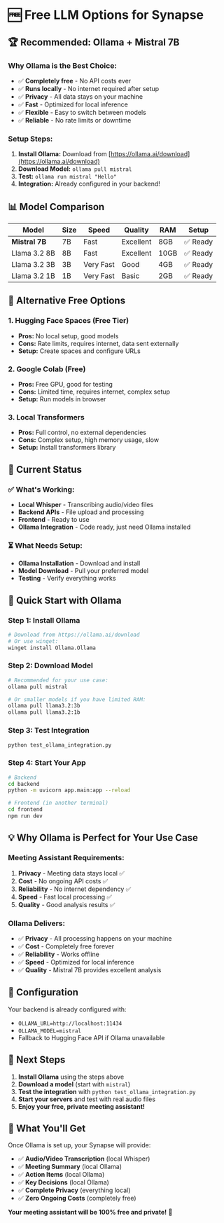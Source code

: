 # 🆓 Free LLM Options for Synapse

## 🏆 **Recommended: Ollama + Mistral 7B**

### **Why Ollama is the Best Choice:**
- ✅ **Completely free** - No API costs ever
- ✅ **Runs locally** - No internet required after setup
- ✅ **Privacy** - All data stays on your machine
- ✅ **Fast** - Optimized for local inference
- ✅ **Flexible** - Easy to switch between models
- ✅ **Reliable** - No rate limits or downtime

### **Setup Steps:**
1. **Install Ollama:** Download from [https://ollama.ai/download](https://ollama.ai/download)
2. **Download Model:** `ollama pull mistral`
3. **Test:** `ollama run mistral "Hello"`
4. **Integration:** Already configured in your backend!

## 📊 **Model Comparison**

| Model | Size | Speed | Quality | RAM | Setup |
|-------|------|-------|---------|-----|-------|
| **Mistral 7B** | 7B | Fast | Excellent | 8GB | ✅ Ready |
| Llama 3.2 8B | 8B | Fast | Excellent | 10GB | ✅ Ready |
| Llama 3.2 3B | 3B | Very Fast | Good | 4GB | ✅ Ready |
| Llama 3.2 1B | 1B | Very Fast | Basic | 2GB | ✅ Ready |

## 🔄 **Alternative Free Options**

### **1. Hugging Face Spaces (Free Tier)**
- **Pros:** No local setup, good models
- **Cons:** Rate limits, requires internet, data sent externally
- **Setup:** Create spaces and configure URLs

### **2. Google Colab (Free)**
- **Pros:** Free GPU, good for testing
- **Cons:** Limited time, requires internet, complex setup
- **Setup:** Run models in browser

### **3. Local Transformers**
- **Pros:** Full control, no external dependencies
- **Cons:** Complex setup, high memory usage, slow
- **Setup:** Install transformers library

## 🎯 **Current Status**

### ✅ **What's Working:**
- **Local Whisper** - Transcribing audio/video files
- **Backend APIs** - File upload and processing
- **Frontend** - Ready to use
- **Ollama Integration** - Code ready, just need Ollama installed

### ⏳ **What Needs Setup:**
- **Ollama Installation** - Download and install
- **Model Download** - Pull your preferred model
- **Testing** - Verify everything works

## 🚀 **Quick Start with Ollama**

### **Step 1: Install Ollama**
```bash
# Download from https://ollama.ai/download
# Or use winget:
winget install Ollama.Ollama
```

### **Step 2: Download Model**
```bash
# Recommended for your use case:
ollama pull mistral

# Or smaller models if you have limited RAM:
ollama pull llama3.2:3b
ollama pull llama3.2:1b
```

### **Step 3: Test Integration**
```bash
python test_ollama_integration.py
```

### **Step 4: Start Your App**
```bash
# Backend
cd backend
python -m uvicorn app.main:app --reload

# Frontend (in another terminal)
cd frontend
npm run dev
```

## 💡 **Why Ollama is Perfect for Your Use Case**

### **Meeting Assistant Requirements:**
1. **Privacy** - Meeting data stays local ✅
2. **Cost** - No ongoing API costs ✅
3. **Reliability** - No internet dependency ✅
4. **Speed** - Fast local processing ✅
5. **Quality** - Good analysis results ✅

### **Ollama Delivers:**
- ✅ **Privacy** - All processing happens on your machine
- ✅ **Cost** - Completely free forever
- ✅ **Reliability** - Works offline
- ✅ **Speed** - Optimized for local inference
- ✅ **Quality** - Mistral 7B provides excellent analysis

## 🔧 **Configuration**

Your backend is already configured with:
- `OLLAMA_URL=http://localhost:11434`
- `OLLAMA_MODEL=mistral`
- Fallback to Hugging Face API if Ollama unavailable

## 📝 **Next Steps**

1. **Install Ollama** using the steps above
2. **Download a model** (start with `mistral`)
3. **Test the integration** with `python test_ollama_integration.py`
4. **Start your servers** and test with real audio files
5. **Enjoy your free, private meeting assistant!**

## 🎉 **What You'll Get**

Once Ollama is set up, your Synapse will provide:
- ✅ **Audio/Video Transcription** (local Whisper)
- ✅ **Meeting Summary** (local Ollama)
- ✅ **Action Items** (local Ollama)
- ✅ **Key Decisions** (local Ollama)
- ✅ **Complete Privacy** (everything local)
- ✅ **Zero Ongoing Costs** (completely free)

**Your meeting assistant will be 100% free and private!** 🚀 